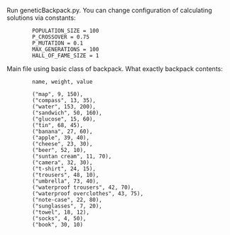 Run geneticBackpack.py. You can change configuration of calculating solutions via constants:

            POPULATION_SIZE = 100
            P_CROSSOVER = 0.75  
            P_MUTATION = 0.1   
            MAX_GENERATIONS = 100
            HALL_OF_FAME_SIZE = 1

Main file using basic class of backpack. What exactly backpack contents:
            
            name, weight, value
      
            ("map", 9, 150),
            ("compass", 13, 35),
            ("water", 153, 200),
            ("sandwich", 50, 160),
            ("glucose", 15, 60),
            ("tin", 68, 45),
            ("banana", 27, 60),
            ("apple", 39, 40),
            ("cheese", 23, 30),
            ("beer", 52, 10),
            ("suntan cream", 11, 70),
            ("camera", 32, 30),
            ("t-shirt", 24, 15),
            ("trousers", 48, 10),
            ("umbrella", 73, 40),
            ("waterproof trousers", 42, 70),
            ("waterproof overclothes", 43, 75),
            ("note-case", 22, 80),
            ("sunglasses", 7, 20),
            ("towel", 18, 12),
            ("socks", 4, 50),
            ("book", 30, 10)
